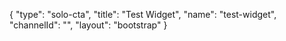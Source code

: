 {
    "type": "solo-cta",
    "title": "Test Widget",
    "name": "test-widget",
    "channelId": "",
    "layout": "bootstrap"
}